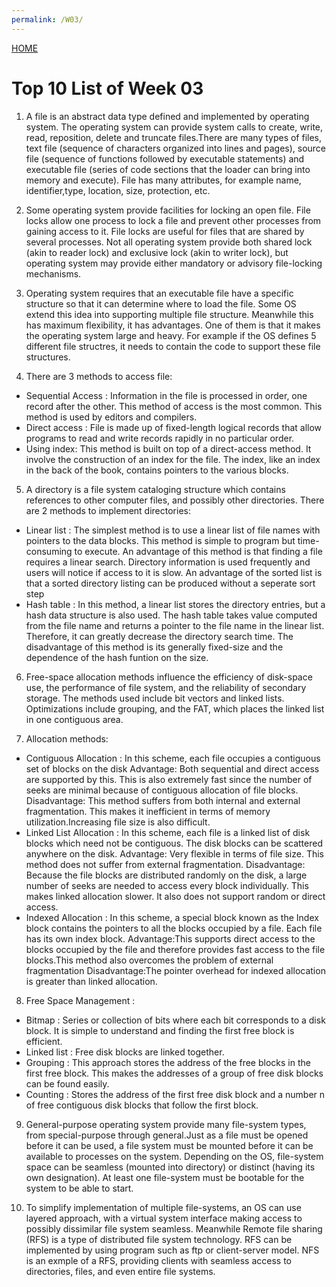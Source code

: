 ```yaml
---
permalink: /W03/
---
```


[HOME](../)

# Top 10 List of Week 03

1.  A file is an abstract data type defined and implemented by operating system. The operating system can provide system calls to create, 
write, read, reposition, delete and truncate files.There are many types of files, text file (sequence of characters organized into lines 
and pages), source file (sequence of functions followed by executable statements) and executable file (series of code sections that the 
loader can bring into memory and execute). File has many attributes, for example name, identifier,type, location, size, protection, etc.

2. Some operating system provide facilities for locking an open file. File locks allow one process to lock a file and prevent other processes 
from gaining access to it. File locks are useful for files that are shared by several processes. Not all operating system provide both shared
lock (akin to reader lock) and exclusive lock (akin to writer lock), but operating system may provide either mandatory or advisory file-locking mechanisms.

3. Operating system requires that an executable file have a specific structure so that it can determine where to load the file. Some OS extend this idea
into supporting multiple file structure. Meanwhile this has maximum flexibility, it has advantages. One of them is that it makes the operating system
large and heavy. For example if the OS defines 5 different file structres, it needs to contain the code to support these file structures.

4. There are 3 methods to access file:
- Sequential Access : Information in the file is processed in order, one record after the other. This method of access is the most common. This method
is used by editors and compilers.
- Direct access : File is made up of fixed-length logical records that allow programs to read and write records rapidly in no particular order.
- Using index: This method is built on top of a direct-access method. It involve the construction of an index for the file. The index, like an index
in the back of the book, contains pointers to the various blocks.

5. A directory is a file system cataloging structure which contains references to other computer files, and possibly other directories. There are 2 methods
to implement directories:
- Linear list : The simplest method is to use a linear list of file names with pointers to the data blocks. This method is simple to program but time-consuming to execute.
An advantage of this method is that finding a file requires a linear search. Directory information is used frequently and users will notice if access to it is slow.
An advantage of the sorted list is that a sorted directory listing can be produced without a seperate sort step
- Hash table : In this method, a linear list stores the directory entries, but a hash data structure is also used. The hash table takes value computed from the file name
and returns a pointer to the file name in the linear list. Therefore, it can greatly decrease the directory search time. The disadvantage of this method is its generally fixed-size
and the dependence of the hash funtion on the size. 

6. Free-space allocation methods influence the efficiency of disk-space use, the performance of file system, and the reliability of secondary storage. The methods used include bit vectors and linked lists.
Optimizations include grouping, and the FAT, which places the linked list in one contiguous area.

7. Allocation methods:
- Contiguous Allocation : In this scheme, each file occupies a contiguous set of blocks on the disk
	Advantage: Both sequential and direct access are supported by this. This is also extremely fast since the number of seeks are minimal because of contiguous allocation of file blocks.
	Disadvantage: This method suffers from both internal and external fragmentation. This makes it inefficient in terms of memory utilization.Increasing file size is  also difficult.
- Linked List Allocation : In this scheme, each file is a linked list of disk blocks which need not be contiguous. The disk blocks can be scattered anywhere on the disk.
	Advantage: Very flexible in terms of file size. This method does not suffer from external fragmentation.
	Disadvantage: Because the file blocks are distributed randomly on the disk, a large number of seeks are needed to access every block individually. This makes linked allocation slower.
		It also does not support random or direct access.
- Indexed Allocation : In this scheme, a special block known as the Index block contains the pointers to all the blocks occupied by a file. Each file has its own index block.
	Advantage:This supports direct access to the blocks occupied by the file and therefore provides fast access to the file blocks.This method also overcomes the problem of external fragmentation
	Disadvantage:The pointer overhead for indexed allocation is greater than linked allocation.

8. Free Space Management :
- Bitmap : Series or collection of bits where each bit corresponds to a disk block. It is simple to understand and finding the first free block is efficient.
- Linked list : Free disk blocks are linked together.
- Grouping : This approach stores the address of the free blocks in the first free block. This makes the addresses of a group of free disk blocks can be found easily.
- Counting : Stores the address of the first free disk block and a number n of free contiguous disk blocks that follow the first block.

9. General-purpose operating system provide many file-system types, from special-purpose through general.Just as a file must be opened before it can be used, a file system must be mounted before it can 
be available to processes on the system. Depending on the OS, file-system space can be seamless (mounted into directory) or distinct (having its own designation). At least one file-system must be bootable
for the system to be able to start.

10. To simplify implementation of multiple file-systems, an OS can use layered approach, with a virtual system interface making access to possibly dissimilar file system seamless. Meanwhile Remote file sharing (RFS) 
is a type of distributed file system technology. RFS can be implemented by using program such as ftp or client-server model. NFS is an exmple of a RFS, providing clients with seamless access to directories, files, and even
entire file systems.
